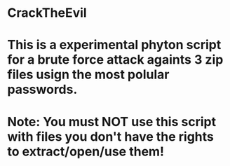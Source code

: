 # CrackTheEvil
# This is a experimental phyton script for a brute force attack againts 3 zip files usign the most polular passwords.
# Note: You must NOT use this script with files you don't have the rights to extract/open/use them!
